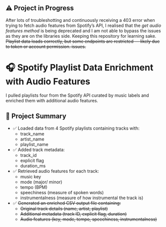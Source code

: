 ## ⚠️ Project in Progress
After lots of troubleshotting and continuously receiving a 403 error when trying to fetch audio features from Spotify’s API, I realised that the _get audio features method_ is being deprecated and I am not able to bypass the issues as they are on the libraries side. Keeping this repository for learning sake. ~~Playlist data loads correctly, but some endpoints are restricted — likely due to token or account permission. issues.~~

# 🎧 Spotify Playlist Data Enrichment with Audio Features

I pulled playlists four  from the Spotify API curated by music labels and enriched them with additional audio features.

## 📌 Project Summary
- ✅ Loaded data from 4 Spotify playlists containing tracks with:
  - track_name
  - artist_name
  - playlist_name
- ✅ Added track metadata:
  - track_id
  - explicit flag
  - duration_ms
- ✅ Retrieved audio features for each track:
  - music key
  - mode (major/ minor)
  - tempo (BPM)
  - speechiness (measure of spoken words)
  - instrumentalness (measure of how instrumental the track is)
- ✅ ~~Generated an enriched CSV output file containing:~~
  - ~~Original track details (name, artist, playlist)~~
  - ~~Additional metadata (track ID, explicit flag, duration)~~
  - ~~Audio features (key, mode, tempo, speechiness, instrumentalness)~~
